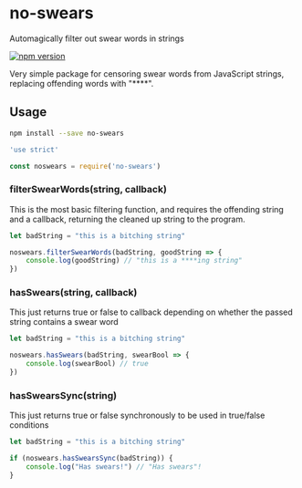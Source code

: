 no-swears 
===

Automagically filter out swear words in strings 

[![npm version](https://badge.fury.io/js/no-swears.svg)](https://badge.fury.io/js/no-swears)

Very simple package for censoring swear words from JavaScript strings,
replacing offending words with "\*\*\*\*". 

## Usage

```bash
npm install --save no-swears
```

```javascript
'use strict'

const noswears = require('no-swears')
```

### filterSwearWords(string, callback)

This is the most basic filtering function, and requires the offending 
string and a callback, returning the cleaned up string to the program.

```javascript
let badString = "this is a bitching string"

noswears.filterSwearWords(badString, goodString => {
	console.log(goodString) // "this is a ****ing string"
})
```

### hasSwears(string, callback)

This just returns true or false to callback depending on whether the passed string
contains a swear word

```javascript
let badString = "this is a bitching string"

noswears.hasSwears(badString, swearBool => {
	console.log(swearBool) // true
})
```

### hasSwearsSync(string)

This just returns true or false synchronously to be used in true/false conditions

```javascript
let badString = "this is a bitching string"

if (noswears.hasSwearsSync(badString)) {
	console.log("Has swears!") // "Has swears"!
}
```